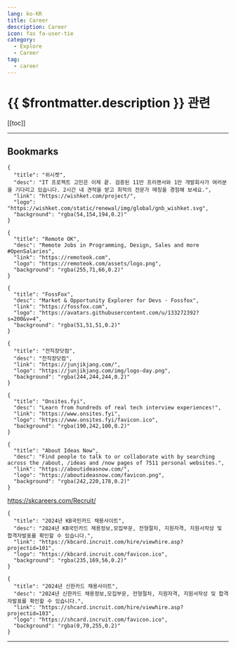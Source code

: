```yaml
---
lang: ko-KR
title: Career
description: Career
icon: fas fa-user-tie
category:
  - Explore
  - Career
tag:
  - career  
---
```


# {{ $frontmatter.description }} 관련

[[toc]]

---

## <FontIcon icon="fas fa-bookmark"/>Bookmarks

```component VPCard
{
  "title": "위시켓",
  "desc": "IT 프로젝트 고민은 이제 끝. 검증된 11만 프리랜서와 1만 개발회사가 여러분을 기다리고 있습니다. 2시간 내 견적을 받고 최적의 전문가 매칭을 경험해 보세요.",
  "link": "https://wishket.com/project/",
  "logo": "https://wishket.com/static/renewal/img/global/gnb_wishket.svg",
  "background": "rgba(54,154,194,0.2)"
}
```

<SiteInfo
  name="IT 인재 채용 플랫폼 - 랠릿"
  desc="업계에서 검증된 회사들의 채용 공고를 랠릿에서 만나보세요"
  url="https://www.rallit.com/"
  logo="https://cdn.rallit.com/image/favicon.svg"
  preview="https://cdn.rallit.com/image/meta-image.png"/>

<SiteInfo
  name="OKKY Jobs - 국내 최대 개발자 전문 채용 플랫폼"
  desc="OKKY Jobs는 국내 최대의 개발자 전문 채용 플랫폼입니다."
  url="https://jobs.okky.kr/fulltime"
  logo="https://jobs.okky.kr/favicon.ico"
  preview="https://jobs.okky.kr/og/okky-jobs.png"/>

```component VPCard
{
  "title": "Remote OK",
  "desc": "Remote Jobs in Programming, Design, Sales and more #OpenSalaries",
  "link": "https://remoteok.com",
  "logo": "https://remoteok.com/assets/logo.png",
  "background": "rgba(255,71,66,0.2)"
}
```

```component VPCard
{
  "title": "FossFox",
  "desc": "Market & Opportunity Explorer for Devs · Fossfox",
  "link": "https://fossfox.com",
  "logo": "https://avatars.githubusercontent.com/u/133272392?s=200&v=4",
  "background": "rgba(51,51,51,0.2)"
}
```

```component VPCard
{
  "title": "전직장닷컴",
  "desc": "전직장닷컴",
  "link": "https://junjikjang.com/",
  "logo": "https://junjikjang.com/img/logo-day.png",
  "background": "rgba(244,244,244,0.2)"
}
```

```component VPCard
{
  "title": "Onsites.fyi",
  "desc": "Learn from hundreds of real tech interview experiences!",
  "link": "https://www.onsites.fyi",
  "logo": "https://www.onsites.fyi/favicon.ico",
  "background": "rgba(190,242,100,0.2)"
}
```

```component VPCard
{
  "title": "About Ideas Now",
  "desc": "Find people to talk to or collaborate with by searching across the /about, /ideas and /now pages of 7511 personal websites.",
  "link": "https://aboutideasnow.com/",
  "logo": "https://aboutideasnow.com/favicon.png",
  "background": "rgba(242,220,178,0.2)"
}
```

<SiteInfo
  name="Find Visa Sponsorship and Relocation Support Jobs | Relocate for Work"
  desc="Land your dream job and move abroad! Relocate for Work connects you with visa sponsorship and relocation support jobs."
  url="https://www.relocateforwork.com/"
  logo="https://www.relocateforwork.com/favicon.svg"
  preview="https://res.cloudinary.com/dbvvslwpj/image/upload/f_auto,q_auto/c1ng5xtxmksgjwenulzv"/>

<SiteInfo
  name="NAVER Careers"
  desc="네이버와 함께할 동료를 기다립니다."
  url="https://recruit.navercorp.com/rcrt/list.do?sw="
  logo="https://recruit.navercorp.com/share/tmplat/naver/img/og/naver_favicon_24.ico"
  preview="https://recruit.navercorp.com/share/tmplat/naver/img/og/Careers_OG_800.png"/>

<SiteInfo
  name="토스채용"
  desc="토스가 만드는 금융 서비스가 곧 금융의 미래가 되는 그 과정을 함께해 주세요."
  url="https://toss.im/career/jobs"
  logo="https://static.toss.im/tds/favicon/favicon-196x196.png"
  preview="https://static.toss.im/assets/career/tosscareers-og.jpg?v=2"/>

<SiteInfo
  name="당근 팀 채용"
  desc="당근 팀은 채용 중! 빠르게 성장 중인 당근에 합류해보세요."
  url="https://about.daangn.com/jobs/"
  logo="https://about.daangn.com/favicon.svg?v=faa29da546934f91eb94665bbe915e8f"
  preview="https://about.daangn.com/static/faab525eb6f3844219d52fb3581c985a/35c24/bbab1cc9-8912-422b-a384-d07230baa365_daangn_OG.png"/>

https://skcareers.com/Recruit/

<SiteInfo
  name="카카오모빌리티"
  desc="회사 : 카카오모빌리티, 산업 : 3, 회사 유형 : 대기업, 회사 주소 : 경기도 성남시 분당구 판교역로 152, 13층(백현동, 알파돔타워), 지역 : 1"
  url="https://zighang.com/company/149b323d-1ba3-46b8-b9f1-9883351f5503"
  logo="https://zighang.com/icon.ico?ad2982078a9be7a7"
  preview="https://d2juy7qzamcf56.cloudfront.net/2024-08-07/29f8e0bd-fa69-4d06-85e5-197a3c2427d8.png"/>

```component VPCard
{
  "title": "2024년 KB국민카드 채용사이트",
  "desc": "2024년 KB국민카드 채용정보,모집부문, 전형절차, 지원자격, 지원서작성 및 합격자발표를 확인할 수 있습니다.",
  "link": "https://kbcard.incruit.com/hire/viewhire.asp?projectid=101",
  "logo": "https://kbcard.incruit.com/favicon.ico",
  "background": "rgba(235,169,56,0.2)"
}
```

```component VPCard
{
  "title": "2024년 신한카드 채용사이트",
  "desc": "2024년 신한카드 채용정보,모집부문, 전형절차, 지원자격, 지원서작성 및 합격자발표를 확인할 수 있습니다.",
  "link": "https://shcard.incruit.com/hire/viewhire.asp?projectid=103",
  "logo": "https://shcard.incruit.com/favicon.ico",
  "background": "rgba(0,70,255,0.2)"
}
```

<SiteInfo
  name="블라인드 하이어 | 1,000만이 사용하는 직장인 앱 blind가 만든 채용 서비스"
  desc="3분만 투자해 프로필 등록하고, TOP 기업을 비롯하여 평소 관심 있었던 기업에서 먼저 보내는 채용 제안을 받아보세요!"
  url="https://blindhire.co.kr"
  logo="https://static.blindhire.co.kr/img/favicon.ico"
  preview="https://static.blindhire.co.kr/img/opengraph.png"/>

<SiteInfo
  name="TrueUp | The CareerOS for people in tech"
  desc="TrueUp is a CareerOS for top tech talent. TrueUp's AI scans every open tech job at every top startup and big tech co to give you the inside track on the best ones for you. Millions of exclusive tech data points to help you decide. Remote-native + Data-driven."
  url="https://trueup.io/"
  logo="https://trueup.io/favicon/favicon-16x16.png"
  preview="https://trueup.io/img/social_card/trueup_card.png"/>

---

<TagLinks />